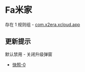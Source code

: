 # Fa米家

存在 1 规则组 - [com.x2era.xcloud.app](/src/apps/com.x2era.xcloud.app.ts)

## 更新提示

默认禁用 - 关闭升级弹窗

- [快照-0](https://i.gkd.li/i/13420706)
